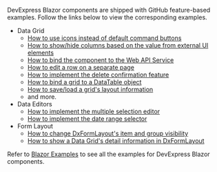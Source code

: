 DevExpress Blazor components are shipped with GitHub feature-based examples. Follow the links below to view the corresponding examples.

* Data Grid
  * [How to use icons instead of default command buttons](https://www.devexpress.com/Support/Center/Example/Details/T807225/blazor-data-grid-how-to-use-icons-instead-of-default-command-buttons)
  * [How to show/hide columns based on the value from external UI elements](https://www.devexpress.com/Support/Center/Example/Details/T802139/blazor-data-grid-how-to-show-hide-columns-based-on-the-value-from-external-ui-elements)
  * [How to bind the component to the Web API Service](https://www.devexpress.com/Support/Center/Example/Details/T802175/blazor-data-grid-how-to-bind-it-to-the-web-api-service)
  * [How to edit a row on a separate page](https://www.devexpress.com/Support/Center/Example/Details/T802173/blazor-data-grid-how-to-edit-a-row-on-a-separate-page)
  * [How to implement the delete confirmation feature](https://www.devexpress.com/Support/Center/Example/Details/T802166/blazor-data-grid-how-to-implement-the-delete-confirmation-feature)
  * [How to bind a grid to a DataTable object](https://www.devexpress.com/Support/Center/Example/Details/T816800/blazor-data-grid-how-to-bind-a-grid-to-a-datatable-object)
  * [How to save/load a grid's layout information](https://supportcenter.devexpress.com/ticket/details/t826240/blazor-data-grid-how-to-save-load-a-grid-s-layout-information)
  * and more.
* Data Editors
  * [How to implement the multiple selection editor](https://supportcenter.devexpress.com/ticket/details/t820528/blazor-editors-how-to-implement-the-multiple-selection-editor)
  * [How to implement the date range selector](https://www.devexpress.com/Support/Center/Example/Details/T809157/blazor-date-edit-how-to-implement-the-date-range-selector)
* Form Layout
  * [How to change DxFormLayout's item and group visibility](https://www.devexpress.com/Support/Center/Example/Details/T803618/blazor-form-layout-how-to-change-dxformlayout-s-item-and-group-visibility)
  * [How to show a Data Grid's detail information in DxFormLayout](https://www.devexpress.com/Support/Center/Example/Details/T802161/blazor-data-grid-how-to-show-a-detail-information-in-dxformlayout)
 
 
 Refer to [Blazor Examples](https://supportcenter.devexpress.com/ticket/list/?preset=a6cf855e-af17-4f6b-8ffc-0f9854b97da1) to see all the examples for DevExpress Blazor components.
